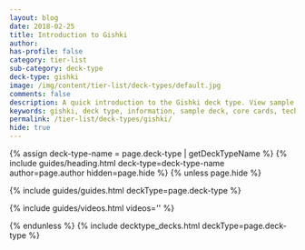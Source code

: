 ```yaml
---
layout: blog
date: 2018-02-25
title: Introduction to Gishki
author: 
has-profile: false
category: tier-list
sub-category: deck-type
deck-type: gishki
image: /img/content/tier-list/deck-types/default.jpg
comments: false
description: A quick introduction to the Gishki deck type. View sample deck, core cards, tech cards, quick tips, guides, videos and other information.
keywords: gishki, deck type, information, sample deck, core cards, tech cards, quick tips, guides, videos
permalink: /tier-list/deck-types/gishki/
hide: true
---
```


{% assign deck-type-name = page.deck-type | getDeckTypeName %}
{% include guides/heading.html deck-type=deck-type-name author=page.author hidden=page.hide %}
{% unless page.hide %}

<!-- CONTENT GOES HERE -->

{% include guides/guides.html deckType=page.deck-type %}

{% include guides/videos.html videos='' %}

{% endunless %}
{% include decktype_decks.html deckType=page.deck-type %}
